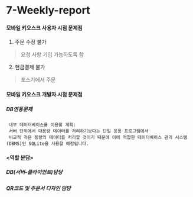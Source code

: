 # 7-Weekly-report

#### 모바일 키오스크 사용자 시점 문제점

1. 주문 수정 불가
 > 요청 사항 기입 가능하도록 함
  
2. 현금결제 불가
 > 포스기에서 주문

#### 모바일 키오스크 개발자 시점 문제점
##### DB연동문제
     내부 데이터베이스를 이용할 계획:
     서버 단위에서 대용량 데이터를 처리하기보다는 단일 응용 프로그램에서 
     비교적 적은 용량의 데이터를 처리할 것이기 때문에 이에 적합한 데이터베이스 관리 시스템(DBMS)인 SQLite을 사용할 예정입니다.
 

#### <역할 분담>
##### DB(서버-클라이언트)담당
##### QR코드 및 주문서 디자인 담당
